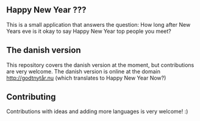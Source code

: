 ## Happy New Year ???

This is a small application that answers the question: How long after New Years eve is it okay to say Happy New Year top people you meet?

## The danish version
This repository covers the danish version at the moment, but contributions are very welcome. The danish version is online at the domain http://godtnytår.nu (which translates to Happy New Year Now?)

## Contributing
Contributions with ideas and adding more languages is very welcome! :)